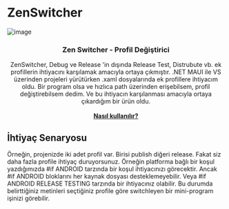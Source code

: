 # ZenSwitcher

![image](https://github.com/user-attachments/assets/ee424afb-cd10-4001-a419-f14510a0b7ea)

<!-- Improved compatibility of back to top link: See: https://github.com/othneildrew/Best-README-Template/pull/73 -->
<a id="readme-top"></a>

<!--
[![Contributors][contributors-shield]][contributors-url]
[![Forks][forks-shield]][forks-url]
[![Stargazers][stars-shield]][stars-url]
[![Issues][issues-shield]][issues-url]
[![MIT License][license-shield]][license-url]
[![LinkedIn][linkedin-shield]][linkedin-url]
-->

<!-- PROJECT LOGO -->
<div align="center">

  <h3 align="center">Zen Switcher - Profil Değiştirici</h3>

  <p align="center">
    ZenSwitcher, Debug ve Release 'in dışında Release Test, Distrubute vb. ek profillerin ihtiyacını karşılamak amacıyla ortaya çıkmıştır.
    .NET MAUI ile VS üzerinden projeleri yürütürken .xaml dosyalarında ek profillere ihtiyacım oldu. Bir program olsa ve hızlıca path üzerinden erişebilsem, profil değiştirebilsem dedim.
    Ve bu ihtiyacın karşılanması amacıyla ortaya çıkardığım bir ürün oldu.
    <br />
    <br/>
    <a href="#docs"><strong>Nasıl kullanılır?</strong></a>
    <br />
  </p>
</div>

<!-- ABOUT THE PROJECT -->
<p id="about"></p>

## İhtiyaç Senaryosu

<p>
Örneğin, projenizde iki adet profil var. Birisi publish diğeri release. Fakat siz daha fazla profile ihtiyaç duruyorsunuz. Örneğin platforma bağlı bir koşul yazdığımızda #if ANDROID tarzında bir koşul ihtiyacınızı görecektir.
Ancak #if ANDROID bloklarını her kaynak dosyası desteklemeyebilir. Veya #if ANDROID RELEASE TESTING tarzında bir ihtiyacınız olabilir. Bu durumda belirttiğiniz metinleri seçtiğiniz profile göre switchleyen bir mini-program işinizi görebilir. 
</p>

<!-- 
<p id="docs"></p>

## Kullanım

<p>
Bu bölümde proje ile ilgili yazılı dosyalar ve çizimler bulabilirsiniz.
  
Geliştirici Dökümanları:
*[YemekPOS SharePoint -> Ceppos](https://yemekpos.sharepoint.com/:f:/s/developers-Mobil/Ei9iZ8yhY_JJmaFsV5BVFFIBpV9e3dp4YTVKh9aFSfOHZg?e=0iecOe)*
(Versiyon durumlarını, sürüm notları, geliştirici to-do vb. bilgileri içerir)
  
Analist Dökümanları:
*[YemekPOS SharePoint -> Analiz](https://yemekpos.sharepoint.com/:u:/s/developers-Mobil/EV6_IHceBwVHpN9Vj7qS0IsB7rWGpC2aJ0JKs9cm_1__Qg?e=dAMVKo)*
(Yapısal bilgiler, teknik analiz ve özet şeklinde bir çok bilgi bulunur)
</p>

<p align="right">(<a href="#readme-top">Tepeye dön</a>)</p>


<p id="requirements"></p>

## Gereksinimler

<p>
Projeyi çalıştırmak için gerekli olan bazı gereksinimler:

* .NET 8 SDK (8.0.403)
* .NET MAUI
* YemekPOS aboneliği

Projenin kurulumu için lütfen <a href="#installations">Kurulum İşlemleri</a> kısmını ziyaret edin.
</p>

<p align="right">(<a href="#readme-top">Tepeye dön</a>)</p>


<p id="installations"></p>

## Kurulum İşlemleri

<p>
Cihazınıza projeyi kurabilmek için lütfen işletim sisteminize ve durumunuza uygun olan adımları takip edin.
</p>

<p id="install-windows"></p>

### Sıfırdan Kurulum - Windows

<p>
  <pre>
1- Microsoft 'un Visual Studio dağıtımını (VS) edinelim.
2- VS Installer kullanarak .NET MAUI yüklememizi gerçekleştirelim.
3- GitHub üzerinden repoyu edinelim.
4- Projeyi VS aracılığı ile açalım.
  </pre>
</p>

<p id="install-macos"></p>

### Sıfırdan Kurulum - MacOS

<p>
  <pre>
1- Microsoft 'un Visual Studio Code (VSC) dağıtımını edinelim.
2- VSC 'u açıp .NET MAUI eklentisini yükleyelim.
3- GitHub üzerinden repoyu edinelim.
4- Projeyi VSC aracılığı ile açalım.
  </pre>
</p>

### Mevcut Kurulum - Windows

<p>
Eğer cihazınızda hali hazırda Visual Studio (VS) var ise .NET MAUI paketini VS Installer kullanarak yükleyin.
Eğer cihazınızda hali hazırda .NET MAUI paketi var ise ve proje çalışmıyorsa, Clean, Rebuild adımlarını deneyin. Bunlar herhangi bir sonuç vermiyorsa, sıfırdan kurulum yapmanız zorunlu olacaktır.
</p>

### Mevcut Kurulum - MacOS

<p>
Eğer cihazınızda hali hazırda Visual Studio Code (VSC) var ise .NET MAUI uzantısını VSC 'a ekleyin.
Eğer cihazınızda hali hazırda .NET MAUI paketi var ise ve proje çalışmıyorsa, Clean, Rebuild adımlarını deneyin. Bunlar herhangi bir sonuç vermiyorsa, sıfırdan kurulum yapmanız zorunlu olacaktır.
</p>

### Kurulum vb. eylemler için bazı faydalı komutlar

* Dotnet sürümünü kontrol etmek için
  ```sh
  dotnet --version
  ```
* Dotnet komutlarını kullanarak .Net MAUI yüklemesi yapmak için
  ```sh
  dotnet workload install maui
  ```
* Dotnet komutlarını kullanarak .Net MAUI yüklemesini kaldırmak için
  ```sh
  dotnet workload uninstall maui
  ```

<p align="right">(<a href="#readme-top">Tepeye dön</a>)</p>

<p id="git"></p>

## Git Yapısı

![image](https://github.com/user-attachments/assets/9b3b610d-d308-474b-b4f4-a4da1ccd11c2)

1. Repoyu klonlayın
   ```sh
   git clone https://github.com/github_username/repo_name.git
   ```
2. Dev branchine geçiş yapın
   ```sh
   git checkout dev
   ```
3. Jira üzerinden dev branchini kullanarak işlerinize ait branchler oluşturun.
4. İşler bittikten sonra mevcut task branchinizi dev branchine merge edin.
5. Test sürümlerini dev üzerinden çıkartın.
6. Testler onaylandıktan sonra main ile dev i merge edin.
7. Deploy işlemini main üzerinden yapın.

<p align="right">(<a href="#readme-top">Tepeye dön</a>)</p>


<p id="contributers"></p>

## Emeği Geçenler

<p>
Geçmişte projede emeği geçmiş kişiler ilgili kısımlar ile beraber bu bölümde listelenecektir.
</p>

* *[Ali SARIASLAN](http://github.com/alisariaslan)* (Database, QR, YemekPOS)
* *[Harun KIVRAK](http://github.com/)* (UI/UX)
* *[Mehmet GÜLPOLAT](http://github.com/)* (QR, Database)
* *[Mahmut KILIÇ](http://github.com/)* (QR, Database)
* *[Feyza İPEK](http://github.com/)* (YemekPOS)
* *[Anıl ALDOĞAN](http://github.com/)* (YemekPOS)

<p align="right">(<a href="#readme-top">Tepeye dön</a>)</p>


<p id="licence"></p>

## Lisans

<a href="https://www.yemekpos.com/">
   <img src="https://www.yemekpos.com/assets/images/Logo_177x47.svg" alt="yemekpos icon" width="200" height="80">
</a>
<p>
Copyright © 2024 ♥ Yemek POS
</p>

<p align="right">(<a href="#readme-top">Tepeye dön</a>)</p> 
-->
